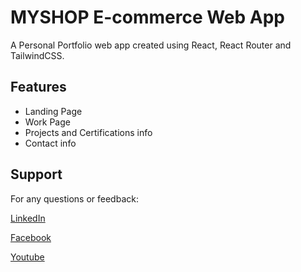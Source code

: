 # MYSHOP E-commerce Web App

A Personal Portfolio web app created using React, React Router and TailwindCSS.

## Features

- Landing Page
- Work Page
- Projects and Certifications info
- Contact info

## Support

For any questions or feedback:

[LinkedIn](https://www.linkedin.com/in/shahrukh-khan-2b8968242/)

[Facebook](https://www.facebook.com/profile.php?id=100082964377668&mibextid=ZbWKwL)

[Youtube](https://youtube.com/@srkydev5727?si=DXxxpW-AAnEOUCOr)

